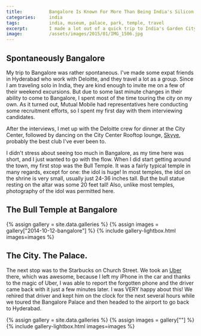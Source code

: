 ```yaml
---
title:			Bangalore Is Known For More Than Being India's Silicon Valley
categories:		india
tags:			india, museum, palace, park, temple, travel
excerpt:		I made a lot out of a quick trip to India's Garden City, Bangalore. Temples of bulls, parks, and rooftop discos make Bangalore a must-visit destination.
image:			/assets/images/2015/01/IMG_1506.jpg
---
```


## Spontaneously Bangalore

My trip to Bangalore was rather spontaneous. I've made some expat friends in Hyderabad who work with Deloitte, and they travel a lot as a group. Since I am traveling solo in India, they are kind enough to invite me on a few of their weekend excursions. But due to some last minute changes in their ability to come to Bangalore, I spent most of the time touring the city on my own. As it turned out, Mutual Mobile had representatives here conducting some recruitment efforts, so I spent my first day with them interviewing candidates.

After the interviews, I met up with the Deloitte crew for dinner at the City Center, followed by dancing on the City Center Rooftop lounge, [Skyye](http://www.skyye.in/), probably the best club I've ever been to.

I didn't stress about seeing too much in Bangalore, as my time here was short, and I just wanted to go with the flow. When I did start getting around the town, my first stop was the Bull Temple. It was a fairly typical temple in many regards, except for one: the idol is huge! In most temples, the idol on the shrine is very small, usually just 24-36 inches tall. But the bull statue resting on the altar was some 20 feet tall! Also, unlike most temples, photography of the idol was permitted here.

## The Bull Temple at Bangalore

{% assign gallery = site.data.galleries %}
{% assign images = gallery["2014-10-12-bangalore"] %}
{% include gallery-lightbox.html images=images %}

## The City. The Palace.

The next stop was to the Starbucks on Church Street. We took an [Uber](https://www.uber.com/invite/uberjudsonlmoore) there, which was awesome, because I left my iPhone in the car and thanks to the magic of Uber, I was able to report the forgotten phone and the driver came back with it just a few minutes later. I was VERY happy about this! We rehired that driver and kept him on the clock for the next several hours while we toured the Bangalore Palace and then headed to the airport to go back to Hyderabad.

{% assign gallery = site.data.galleries %}
{% assign images = gallery[""] %}
{% include gallery-lightbox.html images=images %}

